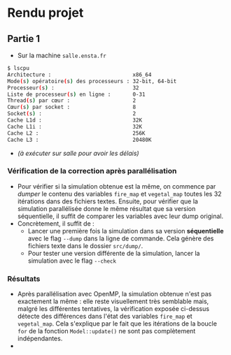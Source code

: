 # Rendu projet

## Partie 1

* Sur la machine `salle.ensta.fr`
```bash
$ lscpu
Architecture :                          x86_64
Mode(s) opératoire(s) des processeurs : 32-bit, 64-bit
Processeur(s) :                         32
Liste de processeur(s) en ligne :       0-31
Thread(s) par cœur :                    2
Cœur(s) par socket :                    8
Socket(s) :                             2
Cache L1d :                             32K
Cache L1i :                             32K
Cache L2 :                              256K
Cache L3 :                              20480K
```
* _(à exécuter sur salle pour avoir les délais)_

### Vérification de la correction après parallélisation

* Pour vérifier si la simulation obtenue est la même, on commence par _dumper_ le contenu des variables `fire_map` et `vegetal_map` toutes les 32 itérations dans des fichiers textes. Ensuite, pour vérifier que la simulation parallélisée donne le même résultat que sa version séquentielle, il suffit de comparer les variables avec leur dump original.
* Concrètement, il suffit de :
  * Lancer une première fois la simulation dans sa version **séquentielle** avec le flag `--dump` dans la ligne de commande. Cela génère des fichiers texte dans le dossier `src/dump/`.
  * Pour tester une version différente de la simulation, lancer la simulation avec le flag `--check`

### Résultats

* Après parallélisation avec OpenMP, la simulation obtenue n'est pas exactement la même : elle reste visuellement très semblable mais, malgré les différentes tentatives, la vérification exposée ci-dessus détecte des différences dans l'état des variables `fire_map` et `vegetal_map`. Cela s'explique par le fait que les itérations de la boucle `for` de la fonction `Model::update()` ne sont pas complètement indépendantes.
* 